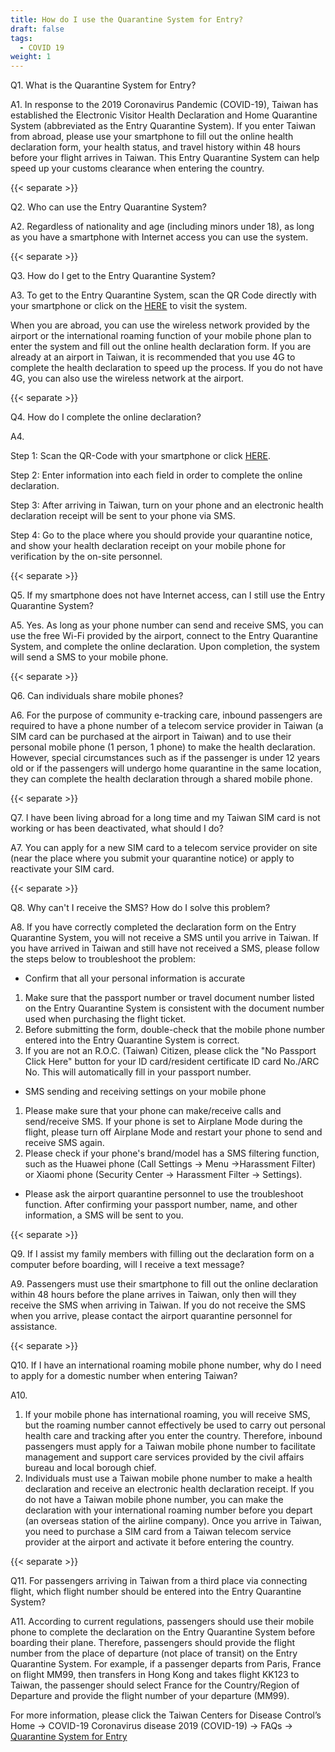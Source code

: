 ```yaml
---
title: How do I use the Quarantine System for Entry?
draft: false
tags:
  - COVID 19
weight: 1
---
```

Q1. What is the Quarantine System for Entry?

A1. In response to the 2019 Coronavirus Pandemic (COVID-19), Taiwan has established the Electronic Visitor Health Declaration and Home Quarantine System (abbreviated as the Entry Quarantine System). If you enter Taiwan from abroad, please use your smartphone to fill out the online health declaration form, your health status, and travel history within 48 hours before your flight arrives in Taiwan. This Entry Quarantine System can help speed up your customs clearance when entering the country.

{{< separate >}}

Q2. Who can use the Entry Quarantine System?

A2. Regardless of nationality and age (including minors under 18), as long as you have a smartphone with Internet access you can use the system. 

{{< separate >}}

Q3. How do I get to the Entry Quarantine System?

A3. To get to the Entry Quarantine System, scan the QR Code directly with your smartphone or click on the [HERE](https://hdhq.mohw.gov.tw/Default1?openExternalBrowser=1 " to Entry Quarantine System") to visit the system. 

When you are abroad, you can use the wireless network provided by the airport or the international roaming function of your mobile phone plan to enter the system and fill out the online health declaration form. If you are already at an airport in Taiwan, it is recommended that you use 4G to complete the health declaration to speed up the process. If you do not have 4G, you can also use the wireless network at the airport.

{{< separate >}}

Q4. How do I complete the online declaration?

A4.

Step 1: Scan the QR-Code with your smartphone or click [HERE](https://hdhq.mohw.gov.tw/ " to Entry Quarantine System").

Step 2: Enter information into each field in order to complete the online declaration.

Step 3: After arriving in Taiwan, turn on your phone and an electronic health declaration receipt will be sent to your phone via SMS.

Step 4: Go to the place where you should provide your quarantine notice, and show your health declaration receipt on your mobile phone for verification by the on-site personnel.

{{< separate >}}

Q5. If my smartphone does not have Internet access, can I still use the Entry Quarantine System?

A5. Yes. As long as your phone number can send and receive SMS, you can use the free Wi-Fi provided by the airport, connect to the Entry Quarantine System, and complete the online declaration. Upon completion, the system will send a SMS to your mobile phone.

{{< separate >}}

Q6. Can individuals share mobile phones?

A6. For the purpose of community e-tracking care, inbound passengers are required to have a phone number of a telecom service provider in Taiwan (a SIM card can be purchased at the airport in Taiwan) and to use their personal mobile phone (1 person, 1 phone) to make the health declaration. However, special circumstances such as if the passenger is under 12 years old or if the passengers will undergo home quarantine in the same location, they can complete the health declaration through a shared mobile phone.

{{< separate >}}

Q7. I have been living abroad for a long time and my Taiwan SIM card is not working or has been deactivated, what should I do?

A7. You can apply for a new SIM card to a telecom service provider on site (near the place where you submit your quarantine notice) or apply to reactivate your SIM card.

{{< separate >}}

Q8. Why can't I receive the SMS? How do I solve this problem?

A8. If you have correctly completed the declaration form on the Entry Quarantine System, you will not receive a SMS until you arrive in Taiwan. If you have arrived in Taiwan and still have not received a SMS, please follow the steps below to troubleshoot the problem:

* Confirm that all your personal information is accurate

1. Make sure that the passport number or travel document number listed on the Entry Quarantine System is consistent with the document number used when purchasing the flight ticket.
2. Before submitting the form, double-check that the mobile phone number entered into the Entry Quarantine System is correct.
3. If you are not an R.O.C. (Taiwan) Citizen, please click the "No Passport Click Here" button for your ID card/resident certificate ID card No./ARC No. This will automatically fill in your passport number.

* SMS sending and receiving settings on your mobile phone

1. Please make sure that your phone can make/receive calls and send/receive SMS. If your phone is set to Airplane Mode during the flight, please turn off Airplane Mode and restart your phone to send and receive SMS again.
2. Please check if your phone's brand/model has a SMS filtering function, such as the Huawei phone (Call Settings → Menu →Harassment Filter) or Xiaomi phone (Security Center → Harassment Filter → Settings).

* Please ask the airport quarantine personnel to use the troubleshoot function. After confirming your passport number, name, and other information, a SMS will be sent to you.

{{< separate >}}

Q9. If I assist my family members with filling out the declaration form on a computer before boarding, will I receive a text message?

A9. Passengers must use their smartphone to fill out the online declaration within 48 hours before the plane arrives in Taiwan, only then will they receive the SMS when arriving in Taiwan. If you do not receive the SMS when you arrive, please contact the airport quarantine personnel for assistance.

{{< separate >}}

Q10. If I have an international roaming mobile phone number, why do I need to apply for a domestic number when entering Taiwan?

A10.

1. If your mobile phone has international roaming, you will receive SMS, but the roaming number cannot effectively be used to carry out personal health care and tracking after you enter the country. Therefore, inbound passengers must apply for a Taiwan mobile phone number to facilitate management and support care services provided by the civil affairs bureau and local borough chief.
2. Individuals must use a Taiwan mobile phone number to make a health declaration and receive an electronic health declaration receipt. If you do not have a Taiwan mobile phone number, you can make the declaration with your international roaming number before you depart (an overseas station of the airline company). Once you arrive in Taiwan, you need to purchase a SIM card from a Taiwan telecom service provider at the airport and activate it before entering the country.

{{< separate >}}

Q11. For passengers arriving in Taiwan from a third place via connecting flight, which flight number should be entered into the Entry Quarantine System?

A11. According to current regulations, passengers should use their mobile phone to complete the declaration on the Entry Quarantine System before boarding their plane. Therefore, passengers should provide the flight number from the place of departure (not place of transit) on the Entry Quarantine System. For example, if a passenger departs from Paris, France on flight MM99, then transfers in Hong Kong and takes flight KK123 to Taiwan, the passenger should select France for the Country/Region of Departure and provide the flight number of your departure (MM99).

For more information, please click the Taiwan Centers for Disease Control’s Home → COVID-19 Coronavirus disease 2019 (COVID-19) → FAQs → [Quarantine System for Entry](https://www.cdc.gov.tw/En/Category/QAPage/SbkmnM5v0OwdDMjJ2tI_xw " to Entry Quarantine System FAQ")